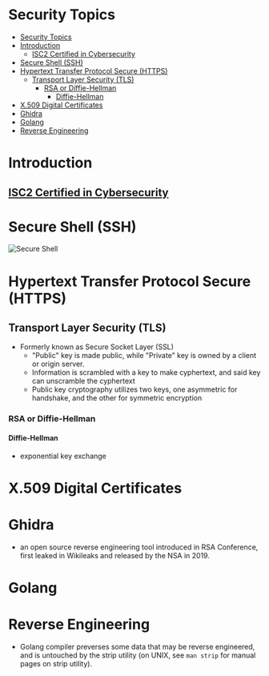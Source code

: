 

# Security Topics
- [Security Topics](#security-topics)
- [Introduction](#introduction)
  - [ISC2 Certified in Cybersecurity](#isc2-certified-in-cybersecurity)
- [Secure Shell (SSH)](#secure-shell-ssh)
- [Hypertext Transfer Protocol Secure (HTTPS)](#hypertext-transfer-protocol-secure-https)
  - [Transport Layer Security (TLS)](#transport-layer-security-tls)
    - [RSA or Diffie-Hellman](#rsa-or-diffie-hellman)
      - [Diffie-Hellman](#diffie-hellman)
- [X.509 Digital Certificates](#x509-digital-certificates)
- [Ghidra](#ghidra)
- [Golang](#golang)
- [Reverse Engineering](#reverse-engineering)

# Introduction
## [ISC2 Certified in Cybersecurity](./posts/infosec.ISC2-CC)

# Secure Shell (SSH)
![Secure Shell](https://i.stack.imgur.com/VhMqi.jpg)

# Hypertext Transfer Protocol Secure (HTTPS)

## Transport Layer Security (TLS)
- Formerly known as Secure Socket Layer (SSL)
  - "Public" key is made public, while "Private" key is owned by a client or origin server. 
  - Information is scrambled with a key to make cyphertext, and said key can unscramble the cyphertext
  - Public key cryptography utilizes two keys, one asymmetric for handshake, and the other for symmetric encryption
### RSA or Diffie-Hellman
#### Diffie-Hellman
- exponential key exchange
# X.509 Digital Certificates

# Ghidra
- an open source reverse engineering tool introduced in RSA Conference, first leaked in Wikileaks and released by the NSA in 2019.
 
# Golang
# Reverse Engineering
- Golang compiler preverses some data that may be reverse engineered, and is untouched by the strip utility (on UNIX, see `man strip` for manual pages on strip utility).


